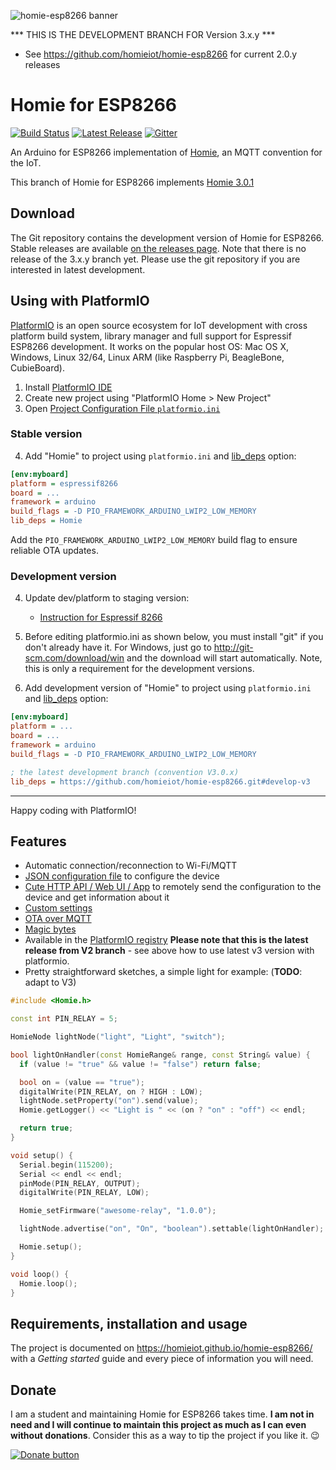 ![homie-esp8266 banner](banner.png)

*** THIS IS THE DEVELOPMENT BRANCH FOR Version 3.x.y ***
- See https://github.com/homieiot/homie-esp8266 for current 2.0.y releases
 
Homie for ESP8266
=================

[![Build Status](https://img.shields.io/circleci/project/github/homieiot/homie-esp8266/develop-v3.svg?style=flat-square)](https://circleci.com/gh/homieiot/homie-esp8266) [![Latest Release](https://img.shields.io/badge/release-v2.0.0-yellow.svg?style=flat-square)](https://github.com/homieiot/homie-esp8266/releases) [![Gitter](https://img.shields.io/gitter/room/Homie/ESP8266.svg?style=flat-square)](https://gitter.im/homie-iot/ESP8266)

An Arduino for ESP8266 implementation of [Homie](https://github.com/homieiot/convention), an MQTT convention for the IoT.

This branch of Homie for ESP8266 implements [Homie 3.0.1](https://github.com/homieiot/convention/releases/tag/v3.0.1)


## Download

The Git repository contains the development version of Homie for ESP8266. Stable releases are available [on the releases page](https://github.com/homieiot/homie-esp8266/releases).
Note that there is no release of the 3.x.y branch yet. Please use the git repository if you are interested in latest development.

## Using with PlatformIO

[PlatformIO](http://platformio.org) is an open source ecosystem for IoT development with cross platform build system, library manager and full support for Espressif ESP8266 development. It works on the popular host OS: Mac OS X, Windows, Linux 32/64, Linux ARM (like Raspberry Pi, BeagleBone, CubieBoard).

1. Install [PlatformIO IDE](http://platformio.org/platformio-ide)
2. Create new project using "PlatformIO Home > New Project"
3. Open [Project Configuration File `platformio.ini`](http://docs.platformio.org/page/projectconf.html)

### Stable version

4. Add "Homie" to project using `platformio.ini` and [lib_deps](http://docs.platformio.org/page/projectconf/section_env_library.html#lib-deps) option:
```ini
[env:myboard]
platform = espressif8266
board = ...
framework = arduino
build_flags = -D PIO_FRAMEWORK_ARDUINO_LWIP2_LOW_MEMORY
lib_deps = Homie
```

Add the `PIO_FRAMEWORK_ARDUINO_LWIP2_LOW_MEMORY` build flag to ensure reliable OTA updates.

### Development version

4. Update dev/platform to staging version:
   - [Instruction for Espressif 8266](http://docs.platformio.org/en/latest/platforms/espressif8266.html#using-arduino-framework-with-staging-version)

5. Before editing platformio.ini as shown below, you must install "git" if you don't already have it. For Windows, just go to http://git-scm.com/download/win and the download will start automatically. Note, this is only a requirement for the development versions.

6. Add development version of "Homie" to project using `platformio.ini` and [lib_deps](http://docs.platformio.org/page/projectconf/section_env_library.html#lib-deps) option:
```ini
[env:myboard]
platform = ...
board = ...
framework = arduino
build_flags = -D PIO_FRAMEWORK_ARDUINO_LWIP2_LOW_MEMORY

; the latest development branch (convention V3.0.x) 
lib_deps = https://github.com/homieiot/homie-esp8266.git#develop-v3

```

-----
Happy coding with PlatformIO!

## Features

* Automatic connection/reconnection to Wi-Fi/MQTT
* [JSON configuration file](http://homieiot.github.io/homie-esp8266/docs/develop-v3/configuration/json-configuration-file) to configure the device
* [Cute HTTP API / Web UI / App](http://homieiot.github.io/homie-esp8266/docs/develop-v3/configuration/http-json-api) to remotely send the configuration to the device and get information about it
* [Custom settings](http://homieiot.github.io/homie-esp8266/docs/develop-v3/advanced-usage/custom-settings)
* [OTA over MQTT](http://homieiot.github.io/homie-esp8266/docs/develop-v3/others/ota-configuration-updates)
* [Magic bytes](http://homieiot.github.io/homie-esp8266/docs/develop-v3/advanced-usage/magic-bytes)
* Available in the [PlatformIO registry](http://platformio.org/#!/lib/show/555/Homie) **Please note that this is the latest release from V2 branch** - see above how to use latest v3 version with platformio.
* Pretty straightforward sketches, a simple light for example: (**TODO**: adapt to V3)

```c++
#include <Homie.h>

const int PIN_RELAY = 5;

HomieNode lightNode("light", "Light", "switch");

bool lightOnHandler(const HomieRange& range, const String& value) {
  if (value != "true" && value != "false") return false;

  bool on = (value == "true");
  digitalWrite(PIN_RELAY, on ? HIGH : LOW);
  lightNode.setProperty("on").send(value);
  Homie.getLogger() << "Light is " << (on ? "on" : "off") << endl;

  return true;
}

void setup() {
  Serial.begin(115200);
  Serial << endl << endl;
  pinMode(PIN_RELAY, OUTPUT);
  digitalWrite(PIN_RELAY, LOW);

  Homie_setFirmware("awesome-relay", "1.0.0");

  lightNode.advertise("on", "On", "boolean").settable(lightOnHandler);

  Homie.setup();
}

void loop() {
  Homie.loop();
}
```

## Requirements, installation and usage

The project is documented on https://homieiot.github.io/homie-esp8266/ with a *Getting started* guide and every piece of information you will need.

## Donate

I am a student and maintaining Homie for ESP8266 takes time. **I am not in need and I will continue to maintain this project as much as I can even without donations**. Consider this as a way to tip the project if you like it. :wink:

[![Donate button](https://www.paypal.com/en_US/i/btn/btn_donateCC_LG.gif)](https://www.paypal.com/cgi-bin/webscr?cmd=_s-xclick&hosted_button_id=JSGTYJPMNRC74)

